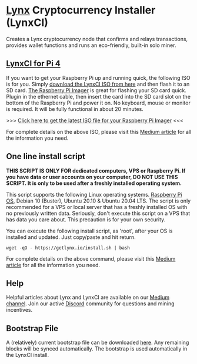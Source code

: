 # [Lynx][1] Cryptocurrency Installer (LynxCI)

Creates a Lynx cryptocurrency node that confirms and relays transactions, provides wallet functions and runs an eco-friendly, built-in solo miner.

## [LynxCI for Pi 4][3]

If you want to get your Raspberry Pi up and running quick, the following ISO is for you. Simply [download the LynxCI ISO from here][4] and then flash it to an SD card. [The Raspberry Pi Imager][5] is great for flashing your SD card quick. Plugin in the ethernet cable, then insert the card into the SD card slot on the bottom of the Raspberry Pi and power it on. No keyboard, mouse or monitor is required. It will be fully functional in about 20 minutes.

\>>> [Click here to get the latest ISO file for your Raspberry Pi Imager][3] <<<

For complete details on the above ISO, please visit this [Medium article][9] for all the information you need.

## One line install script

**THIS SCRIPT IS ONLY FOR dedicated computers, VPS or Raspberry Pi. If you have data or user accounts on your computer, DO NOT USE THIS SCRIPT. It is only to be used after a freshly installed operating system.**

This script supports the following Linux operating systems. [Raspberry Pi OS][2], Debian 10 (Buster), Ubuntu 20.10 & Ubuntu 20.04 LTS. The script is only recommended for a VPS or local server that has a freshly installed OS with no previously written data. Seriously, don't execute this script on a VPS that has data you care about. This precaution is for your own security.

You can execute the following install script, as 'root', after your OS is installed and updated. Just copy/paste and hit return. 

	wget -qO - https://getlynx.io/install.sh | bash

For complete details on the above command, please visit this [Medium article][9] for all the information you need.

## Help

Helpful articles about Lynx and LynxCI are available on our [Medium channel][7]. Join our active [Discord][8] community for questions and mining incentives.

## Bootstrap File

A (relatively) current bootstrap file can be downloaded [here][14]. Any remaining blocks will be synced automatically. The bootstrap is used automatically in the LynxCI install.

[1]:	https://getlynx.io
[2]:	https://www.raspberrypi.org/software/operating-systems/
[3]:	https://github.com/getlynx/LynxCI/releases/download/v27-ISO/2021-01-11-LynxCI.tar.gz
[4]:	https://github.com/getlynx/LynxCI/releases/tag/v27-ISO
[5]:	https://www.raspberrypi.org/software/
[7]:	https://medium.com/lynx-blockchain
[8]:	https://discord.getlynx.io/
[9]:	https://medium.com/lynx-blockchain/intermediate-using-the-lynx-cryptocurrency-installer-lynxci-363b00784a34
[14]:	https://github.com/getlynx/LynxBootstrap/releases
